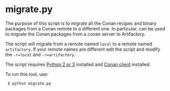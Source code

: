 migrate.py
==========

The purpose of this script is to migrate all the Conan recipes and binary packages from a Conan remote to a different one.
In particular, can be used to migrate the Conan packages from a conan server to Artifactory.

The script will migrate from a remote named ``local`` to a remote named ``artifactory``. 
If your remote names are different edit the script and modify the ``-r=local`` and ``-r=artifactory``.

The script requires [Python 2 or 3](https://www.python.org/downloads/) installed and [Conan client](https://conan.io) installed.

To run this tool, use:  

```
 $ python migrate.py

```